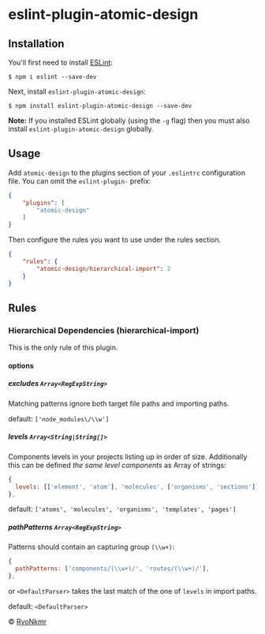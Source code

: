 # eslint-plugin-atomic-design

## Installation

You'll first need to install [ESLint](http://eslint.org):

```
$ npm i eslint --save-dev
```

Next, install `eslint-plugin-atomic-design`:

```
$ npm install eslint-plugin-atomic-design --save-dev
```

**Note:** If you installed ESLint globally (using the `-g` flag) then you must also install `eslint-plugin-atomic-design` globally.

## Usage

Add `atomic-design` to the plugins section of your `.eslintrc` configuration file. You can omit the `eslint-plugin-` prefix:

```json
{
    "plugins": [
        "atomic-design"
    ]
}
```


Then configure the rules you want to use under the rules section.

```json
{
    "rules": {
        "atomic-design/hierarchical-import": 2
    }
}
```

## Rules

### Hierarchical Dependencies (hierarchical-import)
This is the only rule of this plugin.

#### options
##### excludes `Array<RegExpString>`
Matching patterns ignore both target file paths and importing paths.

default: `['node_modules\/\\w']`

##### levels `Array<String|String[]>`
Components levels in your projects listing up in order of size.
Additionally this can be defined *the same level components* as Array of strings:

```javascript
{
  levels: [['element', 'atom'], 'molecules', ['organisms', 'sections']],
},
```

default: `['atoms', 'molecules', 'organisms', 'templates', 'pages']`

##### pathPatterns `Array<RegExpString>`
Patterns should contain an capturing group `(\\w+)`:

```javascript
{
  pathPatterns: ['components/(\\w+)/', 'routes/(\\w+)/'],
},
```

or `<DefaultParser>` takes the last match of the one of `levels` in import paths.

default: `<DefaultParser>`

© [RyoNkmr](https://github.com/RyoNkmr)
